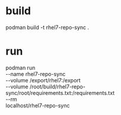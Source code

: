 # build
podman build -t rhel7-repo-sync .

# run
podman run \
--name rhel7-repo-sync \
--volume /export/rhel7:/export \
--volume /root/build/rhel7-repo-sync/root/requirements.txt:/requirements.txt \
--rm \
localhost/rhel7-repo-sync
